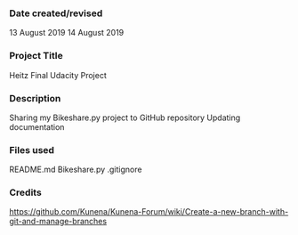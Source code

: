 ### Date created/revised
13 August 2019
14 August 2019
### Project Title
Heitz Final Udacity Project

### Description
Sharing my Bikeshare.py project to GitHub repository
Updating documentation

### Files used
README.md
Bikeshare.py
.gitignore

### Credits
https://github.com/Kunena/Kunena-Forum/wiki/Create-a-new-branch-with-git-and-manage-branches


